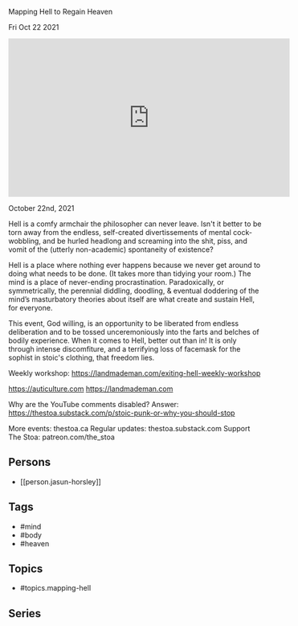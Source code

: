 

 Mapping Hell to Regain Heaven

Fri Oct 22 2021

<iframe width="560" height="315" src="https://www.youtube.com/embed/ebiEhSQ-HRk" title="Out of the Mind & Into the Body: Mapping Hell to Regain Heaven w/ Jasun Horsley" frameborder="0" allow="accelerometer; autoplay; clipboard-write; encrypted-media; gyroscope; picture-in-picture" allowfullscreen ></iframe>

October 22nd, 2021

Hell is a comfy armchair the philosopher can never leave. Isn't it better to be torn away from the endless, self-created divertissements of mental cock-wobbling, and be hurled headlong and screaming into the shit, piss, and vomit of the (utterly non-academic) spontaneity of existence?

Hell is a place where nothing ever happens because we never get around to doing what needs to be done. (It takes more than tidying your room.) The mind is a place of never-ending procrastination. Paradoxically, or symmetrically, the perennial diddling, doodling, & eventual doddering of the mind’s masturbatory theories about itself are what create and sustain Hell­, for everyone.

This event, God willing, is an opportunity to be liberated from endless deliberation and to be tossed unceremoniously into the farts and belches of bodily experience. When it comes to Hell, better out than in! It is only through intense discomfiture, and a terrifying loss of facemask for the sophist in stoic's clothing, that freedom lies.

Weekly workshop: https://landmademan.com/exiting-hell-weekly-workshop

https://auticulture.com
https://landmademan.com

Why are the YouTube comments disabled? Answer: https://thestoa.substack.com/p/stoic-punk-or-why-you-should-stop

More events: thestoa.ca 
Regular updates: thestoa.substack.com 
Support The Stoa: patreon.com/the_stoa

## Persons

- [[person.jasun-horsley]]

## Tags

- #mind
- #body
- #heaven

## Topics

- #topics.mapping-hell

## Series



